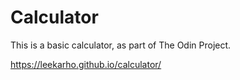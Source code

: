 # Calculator

This is a basic calculator, as part of The Odin Project.

https://leekarho.github.io/calculator/
